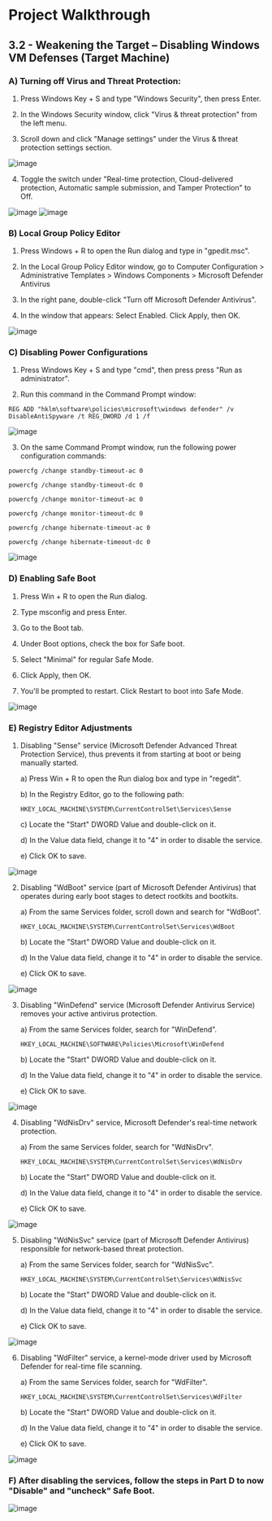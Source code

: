 # Project Walkthrough

## 3.2 - Weakening the Target – Disabling Windows VM Defenses (Target Machine)

### A) Turning off Virus and Threat Protection:
1. Press Windows Key + S and type "Windows Security", then press Enter.
   
2. In the Windows Security window, click "Virus & threat protection" from the left menu.
   
3. Scroll down and click "Manage settings" under the Virus & threat protection settings section. </br>

![image](https://github.com/user-attachments/assets/02070e26-8035-4d20-b403-ac7ed8ff89b7)

4. Toggle the switch under "Real-time protection, Cloud-delivered protection, Automatic sample submission, and Tamper Protection" to Off. </br>

![image](https://github.com/user-attachments/assets/73d7a6d1-9635-4350-8fd8-954995fe9eec)
![image](https://github.com/user-attachments/assets/ecce9472-4503-49c9-81b3-92277a7e12af)

### B) Local Group Policy Editor
1. Press Windows + R to open the Run dialog and type in "gpedit.msc".

2. In the Local Group Policy Editor window, go to Computer Configuration > Administrative Templates > Windows Components > Microsoft Defender Antivirus
   
3. In the right pane, double-click "Turn off Microsoft Defender Antivirus".
   
4. In the window that appears: Select Enabled. Click Apply, then OK. </br>

![image](https://github.com/user-attachments/assets/c199ede1-fca8-458e-bce8-11bb8c6501fb)


### C) Disabling Power Configurations
1. Press Windows Key + S and type "cmd", then press press "Run as administrator".

2. Run this command in the Command Prompt window:

````
REG ADD "hklm\software\policies\microsoft\windows defender" /v DisableAntiSpyware /t REG_DWORD /d 1 /f
````
![image](https://github.com/user-attachments/assets/e1b974bb-9061-4de3-8258-3f549ac04130)

3. On the same Command Prompt window, run the following power configuration commands:

````
powercfg /change standby-timeout-ac 0
````
````
powercfg /change standby-timeout-dc 0
````
````
powercfg /change monitor-timeout-ac 0
````
````
powercfg /change monitor-timeout-dc 0
````
````
powercfg /change hibernate-timeout-ac 0
````
````
powercfg /change hibernate-timeout-dc 0
````

![image](https://github.com/user-attachments/assets/b0e9b94c-3076-4a66-87cf-70194a04b6d7)


### D) Enabling Safe Boot
1. Press Win + R to open the Run dialog.

2. Type msconfig and press Enter.

3. Go to the Boot tab.

4. Under Boot options, check the box for Safe boot.

5. Select "Minimal" for regular Safe Mode.

6. Click Apply, then OK.

7. You'll be prompted to restart. Click Restart to boot into Safe Mode.

![image](https://github.com/user-attachments/assets/9f424fda-e7a9-427e-b8a0-9b7a5351bc24)


### E) Registry Editor Adjustments
1. Disabling "Sense" service (Microsoft Defender Advanced Threat Protection Service), thus prevents it from starting at boot or being manually started.

   a) Press Win + R to open the Run dialog box and type in "regedit".
   
   b) In the Registry Editor, go to the following path:
   ````
   HKEY_LOCAL_MACHINE\SYSTEM\CurrentControlSet\Services\Sense
   ````
   c) Locate the "Start" DWORD Value and double-click on it.
  
   d) In the Value data field, change it to "4" in order to disable the service.
  
   e) Click OK to save.
  
![image](https://github.com/user-attachments/assets/65691372-3811-4166-9a26-ef16654285ae)

2. Disabling "WdBoot" service (part of Microsoft Defender Antivirus) that operates during early boot stages to detect rootkits and bootkits.

   a) From the same Services folder, scroll down and search for "WdBoot".
   ````
   HKEY_LOCAL_MACHINE\SYSTEM\CurrentControlSet\Services\WdBoot
   ````
   b) Locate the "Start" DWORD Value and double-click on it.
  
   d) In the Value data field, change it to "4" in order to disable the service.
  
   e) Click OK to save.

![image](https://github.com/user-attachments/assets/22de2df9-d641-495f-8f5e-f360232f0171)

3. Disabling "WinDefend" service (Microsoft Defender Antivirus Service) removes your active antivirus protection.

   a) From the same Services folder, search for "WinDefend".
   ````
   HKEY_LOCAL_MACHINE\SOFTWARE\Policies\Microsoft\WinDefend
   ````
   b) Locate the "Start" DWORD Value and double-click on it.
  
   d) In the Value data field, change it to "4" in order to disable the service.
  
   e) Click OK to save.
   
![image](https://github.com/user-attachments/assets/bf5c4a38-9e58-4404-8737-23d7023cedbd)

4. Disabling "WdNisDrv" service, Microsoft Defender's real-time network protection.

   a) From the same Services folder, search for "WdNisDrv".
   ````
   HKEY_LOCAL_MACHINE\SYSTEM\CurrentControlSet\Services\WdNisDrv
   ````
   b) Locate the "Start" DWORD Value and double-click on it.
  
   d) In the Value data field, change it to "4" in order to disable the service.
  
   e) Click OK to save.

![image](https://github.com/user-attachments/assets/e1708e91-9b0f-462e-bf17-ae130f595d15)

5. Disabling "WdNisSvc" service (part of Microsoft Defender Antivirus) responsible for network-based threat protection.

   a) From the same Services folder, search for "WdNisSvc".
   ````
   HKEY_LOCAL_MACHINE\SYSTEM\CurrentControlSet\Services\WdNisSvc
   ````
   b) Locate the "Start" DWORD Value and double-click on it.
  
   d) In the Value data field, change it to "4" in order to disable the service.
  
   e) Click OK to save.

![image](https://github.com/user-attachments/assets/16dd2d6d-6605-4b70-9f60-bd090e153f6f)

6. Disabling "WdFilter" service, a kernel-mode driver used by Microsoft Defender for real-time file scanning. 

   a) From the same Services folder, search for "WdFilter".
   ````
   HKEY_LOCAL_MACHINE\SYSTEM\CurrentControlSet\Services\WdFilter
   ````
   b) Locate the "Start" DWORD Value and double-click on it.
  
   d) In the Value data field, change it to "4" in order to disable the service.
  
   e) Click OK to save.

![image](https://github.com/user-attachments/assets/77801589-2c3b-4cb6-ae87-1db8d88738a4)

### F) After disabling the services, follow the steps in Part D to now "Disable" and "uncheck" Safe Boot.

![image](https://github.com/user-attachments/assets/f0768c4e-9e32-4e47-acd5-4ed8dfd332bc)

